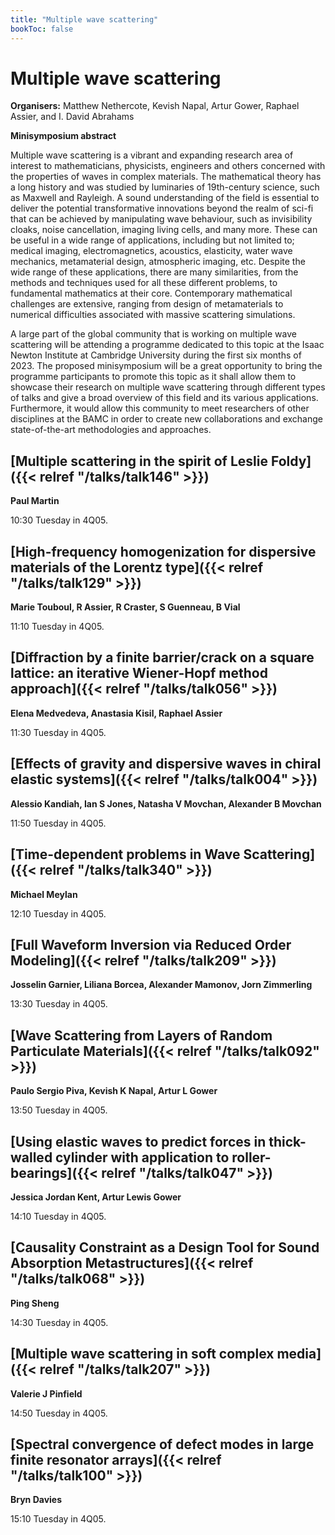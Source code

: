 ```yaml
---
title: "Multiple wave scattering"
bookToc: false
---
```


# Multiple wave scattering

**Organisers:** Matthew Nethercote, Kevish Napal, Artur Gower, Raphael Assier, and I. David Abrahams

**Minisymposium abstract**

Multiple wave scattering is a vibrant and expanding research area of interest to mathematicians, physicists, engineers and others concerned with the properties of waves in complex materials. The mathematical theory has a long history and was studied by luminaries of 19th-century science, such as Maxwell and Rayleigh. A sound understanding of the field is essential to deliver the potential transformative innovations beyond the realm of sci-fi that can be achieved by manipulating wave behaviour, such as invisibility cloaks, noise cancellation, imaging living cells, and many more. These can be useful in a wide range of applications, including but not limited to; medical imaging, electromagnetics, acoustics, elasticity, water wave mechanics, metamaterial design, atmospheric imaging, etc. Despite the wide range of these applications, there are many similarities, from the methods and techniques used for all these different problems, to fundamental mathematics at their core. Contemporary mathematical challenges are extensive, ranging from design of metamaterials to numerical difficulties associated with massive scattering simulations. 

A large part of the global community that is working on multiple wave scattering will be attending a programme dedicated to this topic at the Isaac Newton Institute at Cambridge University during the first six months of 2023. The proposed minisymposium will be a great opportunity to bring the programme participants to promote this topic as it shall allow them to showcase their research on multiple wave scattering through different types of talks and give a broad overview of this field and its various applications. Furthermore, it would allow this community to meet researchers of other disciplines at the BAMC in order to create new collaborations and exchange state-of-the-art methodologies and approaches.



## [Multiple scattering in the spirit of Leslie Foldy]({{< relref "/talks/talk146" >}})

**Paul Martin**

10:30 Tuesday in 4Q05.


## [High-frequency homogenization for dispersive materials of the Lorentz type]({{< relref "/talks/talk129" >}})

**Marie Touboul, R Assier, R Craster, S Guenneau, B Vial**

11:10 Tuesday in 4Q05.


## [Diffraction by a finite barrier/crack on a square lattice: an iterative Wiener-Hopf method approach]({{< relref "/talks/talk056" >}})

**Elena Medvedeva, Anastasia Kisil, Raphael Assier**

11:30 Tuesday in 4Q05.


## [Effects of gravity and dispersive waves in chiral elastic systems]({{< relref "/talks/talk004" >}})

**Alessio Kandiah, Ian S Jones, Natasha V Movchan, Alexander B Movchan**

11:50 Tuesday in 4Q05.


## [Time-dependent problems in Wave Scattering]({{< relref "/talks/talk340" >}})

**Michael Meylan**

12:10 Tuesday in 4Q05.


## [Full Waveform Inversion via Reduced Order Modeling]({{< relref "/talks/talk209" >}})

**Josselin Garnier, Liliana Borcea, Alexander Mamonov, Jorn Zimmerling**

13:30 Tuesday in 4Q05.


## [Wave Scattering from Layers of Random Particulate Materials]({{< relref "/talks/talk092" >}})

**Paulo Sergio Piva, Kevish K Napal, Artur L Gower**

13:50 Tuesday in 4Q05.


## [Using elastic waves to predict forces in thick-walled cylinder with application to roller-bearings]({{< relref "/talks/talk047" >}})

**Jessica Jordan Kent, Artur Lewis Gower**

14:10 Tuesday in 4Q05.


## [Causality Constraint as a Design Tool for Sound Absorption Metastructures]({{< relref "/talks/talk068" >}})

**Ping Sheng**

14:30 Tuesday in 4Q05.


## [Multiple wave scattering in soft complex media]({{< relref "/talks/talk207" >}})

**Valerie J Pinfield**

14:50 Tuesday in 4Q05.


## [Spectral convergence of defect modes in large finite resonator arrays]({{< relref "/talks/talk100" >}})

**Bryn Davies**

15:10 Tuesday in 4Q05.


